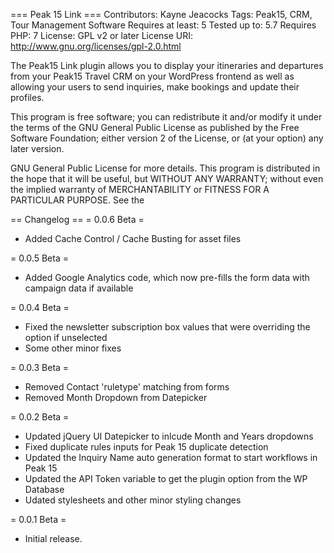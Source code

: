 === Peak 15 Link ===
Contributors: Kayne Jeacocks
Tags: Peak15, CRM, Tour Management Software
Requires at least: 5
Tested up to: 5.7
Requires PHP: 7
License: GPL v2 or later
License URI: http://www.gnu.org/licenses/gpl-2.0.html

The Peak15 Link plugin allows you to display your itineraries and departures from your Peak15 Travel CRM on your WordPress frontend as well as allowing your users to send inquiries, make bookings and update their profiles.

This program is free software; you can redistribute it and/or modify
it under the terms of the GNU General Public License as published by
the Free Software Foundation; either version 2 of the License, or
(at your option) any later version.

GNU General Public License for more details.
This program is distributed in the hope that it will be useful,
but WITHOUT ANY WARRANTY; without even the implied warranty of
MERCHANTABILITY or FITNESS FOR A PARTICULAR PURPOSE.  See the

== Changelog ==
= 0.0.6 Beta =
* Added Cache Control / Cache Busting for asset files

= 0.0.5 Beta =
* Added Google Analytics code, which now pre-fills the form data with campaign data if available

= 0.0.4 Beta =
* Fixed the newsletter subscription box values that were overriding the option if unselected
* Some other minor fixes

= 0.0.3 Beta =
* Removed Contact \'ruletype\' matching from forms
* Removed Month Dropdown from Datepicker

= 0.0.2 Beta =
* Updated jQuery UI Datepicker to inlcude Month and Years dropdowns
* Fixed duplicate rules inputs for Peak 15 duplicate detection
* Updated the Inquiry Name auto generation format to start workflows in Peak 15
* Updated the API Token variable to get the plugin option from the WP Database
* Udated stylesheets and other minor styling changes

= 0.0.1 Beta =
* Initial release.